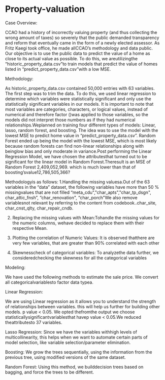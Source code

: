 # Property-valuation

Case Overview:

CCAO had a history of incorrectly valuing property (and thus collecting the wrong amount of taxes) so severely that the public demanded transparency and reform that eventually came in the form of a newly elected assessor. As Fritz Kaegi took office, he made allCCAO’s methodology and data public. Our objective is to use the public data to predict the value of a home as close to its actual value as possible. To do this, we areutilizingthe “historic_property_data.csv”to train models that predict the value of homes listed in “predict_property_data.csv”with a low MSE.  

Methodology:

As historic_property_data.csv contained 50,000 entries with 63 variables. The first step was to trim the data. To do this, we used linear regression to determine which variables were statistically significant and only use the statistically significant variables in our models. It is important to note that most variables are categories, characters, or logical values, instead of numerical and therefore factor ()was applied to those variables, so the models  did  not  interpret  those  numbers  as  if  they  had  numerical relationships.Weplanned  on  training  four different types of models: Linear, lasso, random forest, and boosting. The idea was to use the model with the lowest MSE to predict home value in “predict_property_data.csv”. Random Forest ended up being the model with the lowest MSE, which is most likely because random forests  can  find  non-linear  relationships  along  with  beinglow  bias  and  only  moderate  in  variance.Post performing the Linear Regression Model, we have chosen the attributesthat turned out to be significant for the linear model in Random Forest.Theresult is an MSE of Random Forest 2,409,052,969. which is much lower than that of boosting’svalue12,786,505,366?

Methodologyis as follows:
1.Handling the missing valuesa.Out of the 63 variables in the “data” dataset, the following variables have more than 50 % missingvalues that are not filled “meta_cdu","char_apts","char_tp_dsgn", char_attic_fnsh”, “char_renovation", “char_porch"We also remove variablesnot relevant by referring to the content from codebook..char_site, char_cnst_qlty, char_repair_cndb.

2. Replacing the missing values with Mean:Tohandle the missing values for the numeric columns, wehave decided to replace them with their respective Mean.

3. Plotting the correlation of Numeric Values:
It is observed thatthere are very few variables, that are greater than 90% correlated with each other

4. Skewnesscheck of categorical variables:
To analyzethe data further, we consideredchecking the skewness for all the categorical variables

Modeling: 

We have used the following methods to estimate the sale price.
We convert all categoricalvariablesto factor data typea.

Linear Regression:

We are  using  Linear  regression as  it allows  you to   understand   the   strength   of   relationships between  variables.  this  will  help  us  further  for building other models. p value < 0.05. We opted thefromthe  output  we  choose  statisticallysignificantvariablesthat  havep  value  < 0.05.We reduced theattributesto 37 variables.

Lasso Regression: 
Since  we  have  the  variables  withhigh  levels  of multicollinearity,  this  helps  when  we  want  to automate  certain  parts  of  model  selection,  like variable selection/parameter elimination.

Boosting:
 We  grow  the  trees  sequentially,  using  the information  from  the  previous  tree,  using modified versions of the same dataset.
 
 Random Forest:
 Using  this  method,  we builddecision  trees  based on  bagging,  and  force  the  trees  to  be  different. 
 
 
